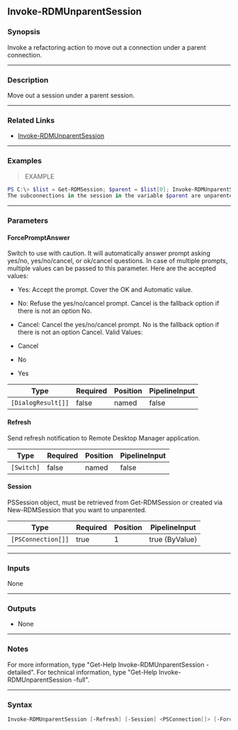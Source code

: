 Invoke-RDMUnparentSession
-------------------------

### Synopsis
Invoke a refactoring action to move out a connection under a parent connection.

---

### Description

Move out a session under a parent session.

---

### Related Links
* [Invoke-RDMUnparentSession](Invoke-RDMUnparentSession)

---

### Examples
> EXAMPLE

```PowerShell
PS C:\> $list = Get-RDMSession; $parent = $list[0]; Invoke-RDMUnparentSession -Session $parent.SubConnections -Refresh
The subconnections in the session in the variable $parent are unparented.
```

---

### Parameters
#### **ForcePromptAnswer**
Switch to use with caution. It will automatically answer prompt asking yes/no, yes/no/cancel, or ok/cancel questions. In case of multiple prompts, multiple values can be passed to this parameter. Here are the accepted values:
* Yes: Accept the prompt. Cover the OK and Automatic value.
* No: Refuse the yes/no/cancel prompt. Cancel is the fallback option if there is not an option No.
* Cancel: Cancel the yes/no/cancel prompt. No is the fallback option if there is not an option Cancel.
Valid Values:

* Cancel
* No
* Yes

|Type              |Required|Position|PipelineInput|
|------------------|--------|--------|-------------|
|`[DialogResult[]]`|false   |named   |false        |

#### **Refresh**
Send refresh notification to Remote Desktop Manager application.

|Type      |Required|Position|PipelineInput|
|----------|--------|--------|-------------|
|`[Switch]`|false   |named   |false        |

#### **Session**
PSSession object, must be retrieved from Get-RDMSession or created via New-RDMSession that you want to unparented.

|Type              |Required|Position|PipelineInput |
|------------------|--------|--------|--------------|
|`[PSConnection[]]`|true    |1       |true (ByValue)|

---

### Inputs
None

---

### Outputs
* None

---

### Notes
For more information, type "Get-Help Invoke-RDMUnparentSession -detailed". For technical information, type "Get-Help Invoke-RDMUnparentSession -full".

---

### Syntax
```PowerShell
Invoke-RDMUnparentSession [-Refresh] [-Session] <PSConnection[]> [-ForcePromptAnswer <Cancel | No | Yes>] [<CommonParameters>]
```
